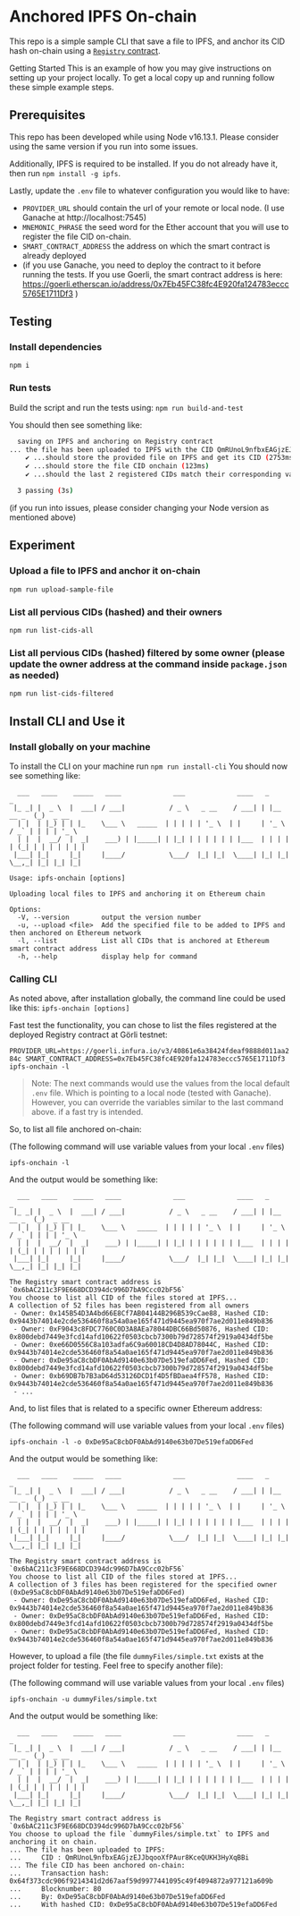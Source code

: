 # Anchored IPFS On-chain

This repo is a simple sample CLI that save a file to IPFS, and anchor its CID hash on-chain using a [`Registry` contract](https://goerli.etherscan.io/address/0x7Eb45FC38fc4E920fa124783eccc5765E1711Df3#code).

Getting Started
This is an example of how you may give instructions on setting up your project locally. To get a local copy up and running follow these simple example steps.

## Prerequisites

This repo has been developed while using Node v16.13.1. Please consider using the same version if you run into some issues.

Additionally, IPFS is required to be installed. If you do not already have it, then run `npm install -g ipfs`.

Lastly, update the `.env` file to whatever configuration you would like to have:

- `PROVIDER_URL` should contain the url of your remote or local node. (I use Ganache at http://localhost:7545)
- `MNEMONIC_PHRASE` the seed word for the Ether account that you will use to register the file CID on-chain.
- `SMART_CONTRACT_ADDRESS` the address on which the smart contract is already deployed
- (if you use Ganache, you need to deploy the contract to it before running the tests. If you use Goerli, the smart contract address is here: https://goerli.etherscan.io/address/0x7Eb45FC38fc4E920fa124783eccc5765E1711Df3 )

## Testing

### Install dependencies

`npm i`

### Run tests

Build the script and run the tests using:
`npm run build-and-test`

You should then see something like:

```sh
  saving on IPFS and anchoring on Registry contract
... the file has been uploaded to IPFS with the CID QmRUnoL9nfbxEAGjzEJJbqooXfPAur8KceQUKH3HyXqBBi
    ✔ ...should store the provided file on IPFS and get its CID (2753ms)
    ✔ ...should store the file CID onchain (123ms)
    ✔ ...should the last 2 registered CIDs match their corresponding values (103ms)

  3 passing (3s)
```

(if you run into issues, please consider changing your Node version as mentioned above)

## Experiment

### Upload a file to IPFS and anchor it on-chain

`npm run upload-sample-file`

### List all pervious CIDs (hashed) and their owners

`npm run list-cids-all`

### List all pervious CIDs (hashed) filtered by some owner (please update the owner address at the command inside `package.json` as needed)

`npm run list-cids-filtered`

## Install CLI and Use it

### Install globally on your machine

To install the CLI on your machine run
`npm run install-cli`
You should now see something like:

```
  ___   ____    _____   ____             ___             ____   _               _
 |_ _| |  _ \  |  ___| / ___|           / _ \   _ __    / ___| | |__     __ _  (_)  _ __
  | |  | |_) | | |_    \___ \   _____  | | | | | '_ \  | |     | '_ \   / _` | | | | '_ \
  | |  |  __/  |  _|    ___) | |_____| | |_| | | | | | | |___  | | | | | (_| | | | | | | |
 |___| |_|     |_|     |____/           \___/  |_| |_|  \____| |_| |_|  \__,_| |_| |_| |_|

Usage: ipfs-onchain [options]

Uploading local files to IPFS and anchoring it on Ethereum chain

Options:
  -V, --version        output the version number
  -u, --upload <file>  Add the specified file to be added to IPFS and then anchored on Ethereum network
  -l, --list           List all CIDs that is anchored at Ethereum smart contract address
  -h, --help           display help for command
```

### Calling CLI

As noted above, after installation globally, the command line could be used like this:
`ipfs-onchain [options]`

Fast test the functionality, you can chose to list the files registered at the deployed Registry contract at Görli testnet:

`PROVIDER_URL=https://goerli.infura.io/v3/40861e6a38424fdeaf9888d011aa284c SMART_CONTRACT_ADDRESS=0x7Eb45FC38fc4E920fa124783eccc5765E1711Df3 ipfs-onchain -l`

> Note: The next commands would use the values from the local default `.env` file. Which is pointing to a local node (tested with Ganache). However, you can override the variables similar to the last command above. if a fast try is intended.

So, to list all file anchored on-chain:

(The following command will use variable values from your local `.env` files)

`ipfs-onchain -l`

And the output would be something like:

```
  ___   ____    _____   ____             ___             ____   _               _
 |_ _| |  _ \  |  ___| / ___|           / _ \   _ __    / ___| | |__     __ _  (_)  _ __
  | |  | |_) | | |_    \___ \   _____  | | | | | '_ \  | |     | '_ \   / _` | | | | '_ \
  | |  |  __/  |  _|    ___) | |_____| | |_| | | | | | | |___  | | | | | (_| | | | | | | |
 |___| |_|     |_|     |____/           \___/  |_| |_|  \____| |_| |_|  \__,_| |_| |_| |_|

The Registry smart contract address is `0x6bAC211c3F9E668DCD394dc996D7bA9Ccc02bF56`
You choose to list all CID of the files stored at IPFS...
A collection of 52 files has been registered from all owners
 - Owner: 0x145B54D3A4bd66E8Cf7AB04144B296B539cCae88, Hashed CID: 0x9443b74014e2cde536460f8a54a0ae165f471d9445ea970f7ae2d011e849b836
 - Owner: 0xF9043c8FDC7760C0D3A8AEa78044DBC66Bd50876, Hashed CID: 0x800debd7449e3fcd14afd10622f0503cbcb7300b79d728574f2919a0434df5be
 - Owner: 0xe66D0556C8a103adfa6C9a60018CD4D8AD78044C, Hashed CID: 0x9443b74014e2cde536460f8a54a0ae165f471d9445ea970f7ae2d011e849b836
 - Owner: 0xDe95aC8cbDF0AbAd9140e63b07De519efaDD6Fed, Hashed CID: 0x800debd7449e3fcd14afd10622f0503cbcb7300b79d728574f2919a0434df5be
 - Owner: 0xb69DB7b7B3aD64d53126DCD1f4D5fBDaea4fF578, Hashed CID: 0x9443b74014e2cde536460f8a54a0ae165f471d9445ea970f7ae2d011e849b836
 - ...
```

And, to list files that is related to a specific owner Ethereum address:

(The following command will use variable values from your local `.env` files)

`ipfs-onchain -l -o 0xDe95aC8cbDF0AbAd9140e63b07De519efaDD6Fed`

And the output would be something like:

```
  ___   ____    _____   ____             ___             ____   _               _
 |_ _| |  _ \  |  ___| / ___|           / _ \   _ __    / ___| | |__     __ _  (_)  _ __
  | |  | |_) | | |_    \___ \   _____  | | | | | '_ \  | |     | '_ \   / _` | | | | '_ \
  | |  |  __/  |  _|    ___) | |_____| | |_| | | | | | | |___  | | | | | (_| | | | | | | |
 |___| |_|     |_|     |____/           \___/  |_| |_|  \____| |_| |_|  \__,_| |_| |_| |_|

The Registry smart contract address is `0x6bAC211c3F9E668DCD394dc996D7bA9Ccc02bF56`
You choose to list all CID of the files stored at IPFS...
A collection of 3 files has been registered for the specified owner (0xDe95aC8cbDF0AbAd9140e63b07De519efaDD6Fed)
 - Owner: 0xDe95aC8cbDF0AbAd9140e63b07De519efaDD6Fed, Hashed CID: 0x9443b74014e2cde536460f8a54a0ae165f471d9445ea970f7ae2d011e849b836
 - Owner: 0xDe95aC8cbDF0AbAd9140e63b07De519efaDD6Fed, Hashed CID: 0x800debd7449e3fcd14afd10622f0503cbcb7300b79d728574f2919a0434df5be
 - Owner: 0xDe95aC8cbDF0AbAd9140e63b07De519efaDD6Fed, Hashed CID: 0x9443b74014e2cde536460f8a54a0ae165f471d9445ea970f7ae2d011e849b836
```

However, to upload a file (the file `dummyFiles/simple.txt` exists at the project folder for testing. Feel free to specify another file):

(The following command will use variable values from your local `.env` files)

`ipfs-onchain -u dummyFiles/simple.txt`

And the output would be something like:

```
  ___   ____    _____   ____             ___             ____   _               _
 |_ _| |  _ \  |  ___| / ___|           / _ \   _ __    / ___| | |__     __ _  (_)  _ __
  | |  | |_) | | |_    \___ \   _____  | | | | | '_ \  | |     | '_ \   / _` | | | | '_ \
  | |  |  __/  |  _|    ___) | |_____| | |_| | | | | | | |___  | | | | | (_| | | | | | | |
 |___| |_|     |_|     |____/           \___/  |_| |_|  \____| |_| |_|  \__,_| |_| |_| |_|

The Registry smart contract address is `0x6bAC211c3F9E668DCD394dc996D7bA9Ccc02bF56`
You choose to upload the file `dummyFiles/simple.txt` to IPFS and anchoring it on chain.
... The file has been uploaded to IPFS:
...     CID : QmRUnoL9nfbxEAGjzEJJbqooXfPAur8KceQUKH3HyXqBBi
... The file CID has been anchored on-chain:
...     Transaction hash: 0x64f373cdc906f9214341d2d67aaf59d9977441095c49f4094872a977121a609b
...     Blocknumber: 80
...     By: 0xDe95aC8cbDF0AbAd9140e63b07De519efaDD6Fed
...     With hashed CID: 0xDe95aC8cbDF0AbAd9140e63b07De519efaDD6Fed
```
